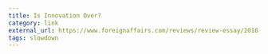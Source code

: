 ```yaml
---
title: Is Innovation Over?
category: link
external_url: https://www.foreignaffairs.com/reviews/review-essay/2016-02-15/innovation-over
tags: slowdown
---
```

